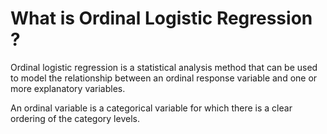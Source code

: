 # What is Ordinal Logistic Regression ?

Ordinal logistic regression is a statistical analysis method that can be used to model the relationship between an ordinal response variable and one or more explanatory variables.

An ordinal variable is a categorical variable for which there is a clear ordering of the category levels.